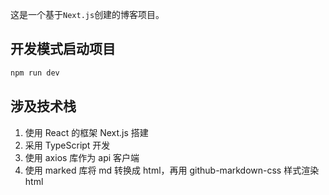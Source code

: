 这是一个基于`Next.js`创建的博客项目。

## 开发模式启动项目

```bash
npm run dev
```

## 涉及技术栈

1. 使用 React 的框架 Next.js 搭建
2. 采用 TypeScript 开发
3. 使用 axios 库作为 api 客户端
4. 使用 marked 库将 md 转换成 html，再用 github-markdown-css 样式渲染 html
